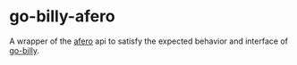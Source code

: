 # go-billy-afero

A wrapper of the [afero](https://github.com/spf13/afero) api to satisfy the expected behavior and interface of [go-billy](https://github.com/go-git/go-billy).
